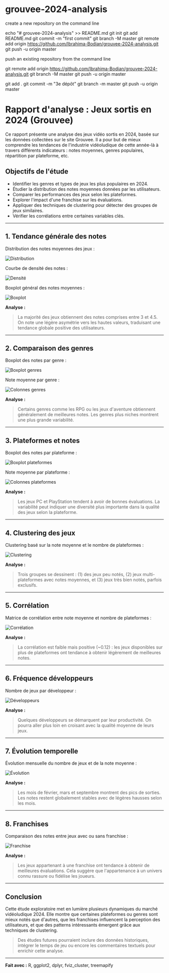# grouvee-2024-analysis

create a new repository on the command line

echo "# grouvee-2024-analysis" >> README.md
git init
git add README.md
git commit -m "first commit"
git branch -M master
git remote add origin https://github.com/Ibrahima-Bodian/grouvee-2024-analysis.git
git push -u origin master


push an existing repository from the command line

git remote add origin https://github.com/Ibrahima-Bodian/grouvee-2024-analysis.git
git branch -M master
git push -u origin master


git add .
git commit -m "3e dépôt"
git branch -m master
git push -u origin master




# Rapport d'analyse : Jeux sortis en 2024 (Grouvee)

Ce rapport présente une analyse des jeux vidéo sortis en 2024, basée sur les données collectées sur le site Grouvee. Il a pour but de mieux comprendre les tendances de l'industrie vidéoludique de cette année-là à travers différents indicateurs : notes moyennes, genres populaires, répartition par plateforme, etc.

## Objectifs de l'étude

- Identifier les genres et types de jeux les plus populaires en 2024.
- Étudier la distribution des notes moyennes données par les utilisateurs.
- Comparer les performances des jeux selon les plateformes.
- Explorer l'impact d'une franchise sur les évaluations.
- Appliquer des techniques de clustering pour détecter des groupes de jeux similaires.
- Vérifier les corrélations entre certaines variables clés.

---

## 1. Tendance générale des notes

Distribution des notes moyennes des jeux :

![Distribution](../images/distribution_notes.png)

Courbe de densité des notes :

![Densité](../images/courbe_de_densite.png)

Boxplot général des notes moyennes :

![Boxplot](../images/rep_glob_des_notes_moy.png)

**Analyse :**
> La majorité des jeux obtiennent des notes comprises entre 3 et 4.5. On note une légère asymétrie vers les hautes valeurs, traduisant une tendance globale positive des utilisateurs.

---

## 2. Comparaison des genres

Boxplot des notes par genre :

![Boxplot genres](../images/boxplot.png)

Note moyenne par genre :

![Colonnes genres](../images/barres_genres.png)

**Analyse :**
> Certains genres comme les RPG ou les jeux d'aventure obtiennent généralement de meilleures notes. Les genres plus niches montrent une plus grande variabilité.

---

## 3. Plateformes et notes

Boxplot des notes par plateforme :

![Boxplot plateformes](../images/boxplot_plateformes.png)

Note moyenne par plateforme :

![Colonnes plateformes](../images/note_moyenne_jeux_par_plateforme.png)

**Analyse :**
> Les jeux PC et PlayStation tendent à avoir de bonnes évaluations. La variabilité peut indiquer une diversité plus importante dans la qualité des jeux selon la plateforme.

---

## 4. Clustering des jeux

Clustering basé sur la note moyenne et le nombre de plateformes :

![Clustering](../images/clustering.png)

**Analyse :**
> Trois groupes se dessinent : (1) des jeux peu notés, (2) jeux multi-plateformes avec notes moyennes, et (3) jeux très bien notés, parfois exclusifs.

---

## 5. Corrélation

Matrice de corrélation entre note moyenne et nombre de plateformes :

![Corrélation](../images/correlation.png)

**Analyse :**
> La corrélation est faible mais positive (~0.12) : les jeux disponibles sur plus de plateformes ont tendance à obtenir légèrement de meilleures notes.

---

## 6. Fréquence développeurs

Nombre de jeux par développeur :

![Développeurs](../images//dev_freq.png)

**Analyse :**
> Quelques développeurs se démarquent par leur productivité. On pourra aller plus loin en croisant avec la qualité moyenne de leurs jeux.

---

## 7. Évolution temporelle

Évolution mensuelle du nombre de jeux et de la note moyenne :

![Évolution](../images/jeux_par_mois.png)

**Analyse :**
> Les mois de février, mars et septembre montrent des pics de sorties. Les notes restent globalement stables avec de légères hausses selon les mois.

---

## 8. Franchises

Comparaison des notes entre jeux avec ou sans franchise :

![Franchise](../images/noteavecousansfranchise.png)

**Analyse :**
> Les jeux appartenant à une franchise ont tendance à obtenir de meilleures évaluations. Cela suggère que l'appartenance à un univers connu rassure ou fidélise les joueurs.

---

## Conclusion

Cette étude exploratoire met en lumière plusieurs dynamiques du marché vidéoludique 2024. Elle montre que certaines plateformes ou genres sont mieux notés que d'autres, que les franchises influencent la perception des utilisateurs, et que des patterns intéressants émergent grâce aux techniques de clustering.

> Des études futures pourraient inclure des données historiques, intégrer le temps de jeu ou encore les commentaires textuels pour enrichir cette analyse.

---

**Fait avec :** R, ggplot2, dplyr, fviz_cluster, treemapify
